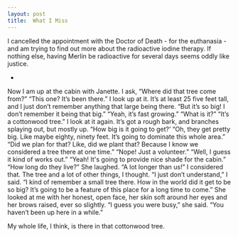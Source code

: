 ```yaml
---
layout: post
title:  What I Miss
---
```

I cancelled the appointment with the Doctor of Death -  for the euthanasia - and am trying to find out more about the radioactive iodine therapy. If nothing else, having Merlin be radioactive for several days seems oddly like justice.

+

Now I am up at the cabin with Janette. I ask, “Where did that tree come from?”
“This one? It’s been there.”
I look up at it. It’s at least 25 five feet tall, and I just don’t remember anything that large being there. “But it’s so big! I don’t remember it being that big.”
“Yeah, it’s fast growing.”
“What is it?”
“It’s a cottonwood tree.”
I look at it again. It’s got a rough bark, and branches splaying out, but mostly up. “How big is it going to get?’
“Oh, they get pretty big. Like maybe eighty, ninety feet. It’s going to dominate this whole area.”
“Did we plan for that? Like, did we plant that? Because I know we considered a tree there at one time.”
“Nope! Just a volunteer.”
“Well, I guess it kind of works out.”
“Yeah! It's going to provide nice shade for the cabin.”
“How long do they live?”
She laughed. “A lot longer than us!”
I considered that. The tree and a lot of other things, I thought.
“I just don’t understand,” I said. “I kind of remember a small tree there. How in the world did it get to be so big? It’s going to be a feature of this place for a long time to come.”
She looked at me with her honest, open face, her skin soft around her eyes and her brows raised, ever so slightly. “I guess you were busy,” she said. “You haven’t been up here in a while.”

My whole life, I think, is there in that cottonwood tree. 

